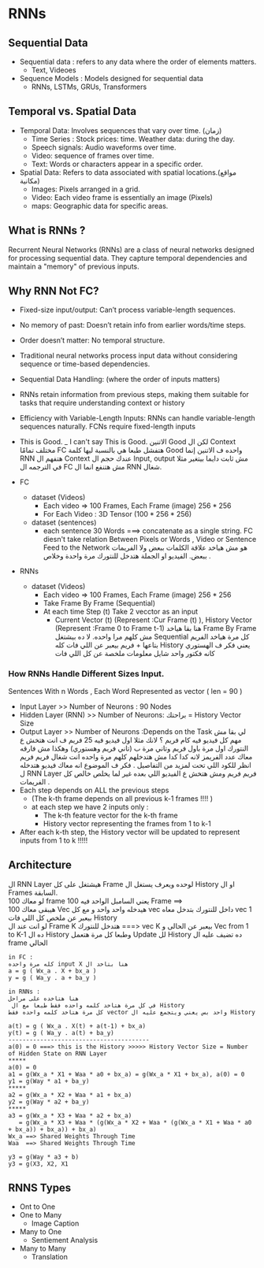 # RNNs

## Sequential Data
- Sequential data : refers to any data where the order of elements matters.
  - Text, Videoes   
- Sequence Models : Models designed for sequential data
  - RNNs, LSTMs, GRUs, Transformers

## Temporal vs. Spatial Data
- Temporal Data: Involves sequences that vary over time. (زمان)
  - Time Series : Stock prices: time. Weather data: during the day.
  - Speech signals: Audio waveforms over time.
  - Video: sequence of frames over time.
  - Text: Words or characters appear in a specific order.
- Spatial Data: Refers to data associated with spatial locations.(مواقع مكانية)
  - Images: Pixels arranged in a grid.
  - Video: Each video frame is essentially an image (Pixels)
  - maps: Geographic data for specific areas.

## What is RNNs ? 
Recurrent Neural Networks (RNNs) are a class of neural networks designed for processing sequential data. They capture temporal dependencies and maintain a "memory" of previous inputs.


## Why RNN Not FC?

- Fixed-size input/output: Can’t process variable-length sequences.
- No memory of past: Doesn’t retain info from earlier words/time steps.
- Order doesn’t matter: No temporal structure.
- Traditional neural networks process input data without considering sequence or time-based dependencies.

- Sequential Data Handling: (where the order of inputs matters)
- RNNs retain information from previous steps, making them suitable for tasks that require understanding context or history
- Efficiency with Variable-Length Inputs: RNNs can handle variable-length sequences naturally. FCNs require fixed-length inputs
- This is Good. _ I can't say This is Good.
الاتنين Good لكن ال Context مختلف تمامًا FC هتفشل طبعا هي بالنسبة ليها كلمة Good واحده ف الاتنين إنما RNN هتفهم ال Context
عندك حجم ال Input, output مش ثابت دايما بيتغير مثلا في الترجمه ال FC مش هتنفع انما ال RNN شغال.



- FC
  - dataset (Videos)
    - Each video => 100 Frames, Each Frame (image) $256 * 256$
    - For Each Video : 3D Tensor $(100 * 256 * 256 )$
  - dataset (sentences)
    - each sentence 30 Words ===> concatenate as a single string.
FC diesn't take relation Between Pixels or Words , Video or Sentence Feed to the Network 
هو مش هياخد علاقة الكلمات ببعض ولا الفريمات ببعض. الفيديو او الجملة هتدخل للنتورك مرة واحدة وخلاص .
- RNNs
  - dataset (Videos)
    - Each video => 100 Frames, Each Frame (image) $256 * 256$
    - Take Frame By Frame (Sequential)
    - At each time Step (t) Take 2 vecctor as an input
       - Current Vector (t) (Represent :Cur Frame (t) ), History Vector (Represent :Frame 0 to Frame t-1)
هنا بقا هياخد Frame By Frame مش كلهم مرا واحده. لا ده بيشتغل Sequential
كل مرة هياخد الفريم بتاعها + فريم بيعبر عن اللي فات كله History يعني فكر ف الهستوري كانه فكتور واحد شايل معلومات ملخصة عن كل اللي فات
### How RNNs Handle Different Sizes Input.
Sentences With n Words , Each Word Represented as vector ( len = 90 )
- Input Layer >> Number of Neurons : 90 Nodes
- Hidden Layer (RNN) >> Number of Neurons:  براحتك = History Vector Size
- Output Layer >> Number of Neurons :Depends on the Task
لي بقا مش مهم كل فيديو فيه كام فريم ؟ لانك مثلا اول فيديو فيه 25 فريم ف انت هتخش ع النتورك اول مرة باول فريم وتاني مرة ب (تاني فريم وهستوري) وهكذا مش فارقه معاك عدد الفريمز لانه كدا كدا مش هتدخلهم كلهم مرة واحده انت شغال فريم فريم انظر للكود اللي تحت لمزيد من التفاصيل .
فكر ف الموضوع انه معاك فيديو هتدخله ل RNN Layer فريم فريم ومش هتخش ع الفيديو اللي بعده غير لما يخلص خالص كل الفريمات .
- Each step depends on ALL the previous steps
  - (The k-th frame depends on all previous k-1 frames !!!! )
  - at each step we have 2 inputs only :
    - The k-th feature vector for the k-th frame
    - History vector representing the frames from 1 to k-1
- After each k-th step, the History vector will be updated to represent inputs from 1 to k !!!!!



## Architecture

ال RNN Layer هيشتغل على كل Frame لوحده ويعرف يستغل ال History او ال Frames السابقة.   
لو معاك 100 frame  يعني السامبل الواحد فيه 100 Frame ==>   
هيبقى معاك 100 Vec هيدخله واحد واحد و مع كل vec داخل للنتورك بتدخل معاه vec 1 بيعبر عن ملخص كل اللي فات History      
لو انت عند ال Frame K هتدخل للنتورك ===> vec K بيعبر عن الحالى و Vec from 1 to K-1 ده ال History وطبعا كل مرة هتعمل Update لل History ده تضيف عليه ال frame  الحالي   

```
in FC : 
كله مرة واحده input X هنا بتاخد ال 
a = g ( Wx_a . X + bx_a )
y = g ( Wa_y . a + ba_y )

in RNNs :
هنا هتاخده على مراحل
 في كل مرة هتاخد كلمه واحده فقط طبعا مع ال History
كل مرة هتاخد كلمه واحده فقط vector واحد بس يعني ويتجمع عليه ال History   

a(t) = g ( Wx_a . X(t) + a(t-1) + bx_a)
y(t) = g ( Wa_y . a(t) + ba_y)
----------------------------------------
a(0) = 0 ===> this is the History >>>>> History Vector Size = Number of Hidden State on RNN Layer
*****
a(0) = 0
a1 = g(Wx_a * X1 + Waa * a0 + bx_a) = g(Wx_a * X1 + bx_a), a(0) = 0 
y1 = g(Way * a1 + ba_y)
*****
a2 = g(Wx_a * X2 + Waa * a1 + bx_a)
y2 = g(Way * a2 + ba_y)
*****
a3 = g(Wx_a * X3 + Waa * a2 + bx_a)
   = g(Wx_a * X3 + Waa * (g(Wx_a * X2 + Waa * (g(Wx_a * X1 + Waa * a0 + bx_a)) + bx_a)) + bx_a)
Wx_a ==> Shared Weights Through Time
Waa  ==> Shared Weights Through Time

y3 = g(Way * a3 + b)
y3 = g(X3, X2, X1

```


## RNNS Types
- Ont to One 
- One to Many
  - Image Caption   
- Many to One
  - Sentiement Analysis 
- Many to Many
  - Translation 






